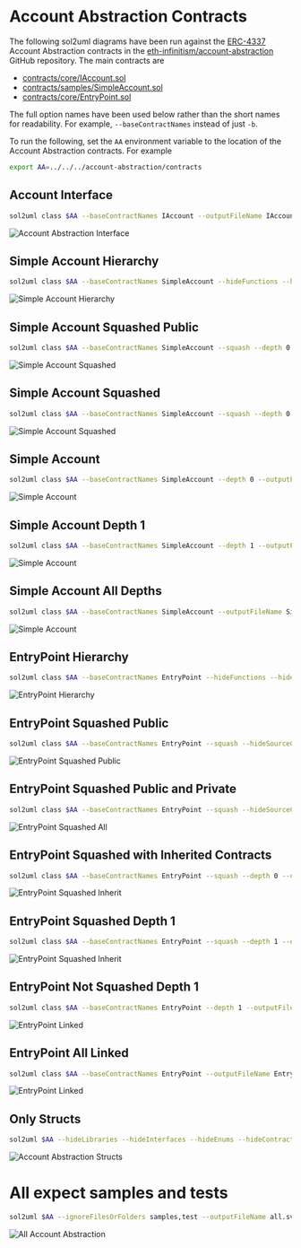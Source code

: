 # Account Abstraction Contracts

The following sol2uml diagrams have been run against the [ERC-4337](https://eips.ethereum.org/EIPS/eip-4337) Account Abstraction contracts in the
[eth-infinitism/account-abstraction](https://github.com/eth-infinitism/account-abstraction)
GitHub repository. The main contracts are

-   [contracts/core/IAccount.sol](https://github.com/eth-infinitism/account-abstraction/blob/develop/contracts/interfaces/IAccount.sol)
-   [contracts/samples/SimpleAccount.sol](https://github.com/eth-infinitism/account-abstraction/blob/develop/contracts/samples/SimpleAccount.sol)
-   [contracts/core/EntryPoint.sol](https://github.com/eth-infinitism/account-abstraction/blob/develop/contracts/core/EntryPoint.sol)

The full option names have been used below rather than the short names for readability.
For example, `--baseContractNames` instead of just `-b`.

To run the following, set the `AA` environment variable to the location of the Account Abstraction contracts. For example

```sh
export AA=../../../account-abstraction/contracts
```

## Account Interface

```sh
sol2uml class $AA --baseContractNames IAccount --outputFileName IAccount.svg
```

![Account Abstraction Interface](./IAccount.svg)

## Simple Account Hierarchy

```sh
sol2uml class $AA --baseContractNames SimpleAccount --hideFunctions --hideVariables --hideEnums --hideStructs --outputFileName SimpleAccountHierarchy.svg
```

![Simple Account Hierarchy](./SimpleAccountHierarchy.svg)

## Simple Account Squashed Public

```sh
sol2uml class $AA --baseContractNames SimpleAccount --squash --depth 0 --hidePrivates --outputFileName SimpleAccountSquashedPub.svg
```

![Simple Account Squashed](./SimpleAccountSquashedPub.svg)

## Simple Account Squashed

```sh
sol2uml class $AA --baseContractNames SimpleAccount --squash --depth 0 --outputFileName SimpleAccountSquashed.svg
```

![Simple Account Squashed](./SimpleAccountSquashed.svg)

## Simple Account

```sh
sol2uml class $AA --baseContractNames SimpleAccount --depth 0 --outputFileName SimpleAccountDepth0.svg
```

![Simple Account](./SimpleAccountDepth0.svg)

## Simple Account Depth 1

```sh
sol2uml class $AA --baseContractNames SimpleAccount --depth 1 --outputFileName SimpleAccountDepth1.svg
```

![Simple Account](./SimpleAccountDepth1.svg)

## Simple Account All Depths

```sh
sol2uml class $AA --baseContractNames SimpleAccount --outputFileName SimpleAccountLinked.svg
```

![Simple Account](./SimpleAccountLinked.svg)

## EntryPoint Hierarchy

```sh
sol2uml class $AA --baseContractNames EntryPoint --hideFunctions --hideVariables --hideEnums --hideStructs --outputFileName EntryPointHierarchy.svg
```

![EntryPoint Hierarchy](./EntryPointHierarchy.svg)

## EntryPoint Squashed Public

```sh
sol2uml class $AA --baseContractNames EntryPoint --squash --hideSourceContract --hidePrivates --depth 0 --outputFileName EntryPointSquashedPub.svg
```

![EntryPoint Squashed Public](./EntryPointSquashedPub.svg)

## EntryPoint Squashed Public and Private

```sh
sol2uml class $AA --baseContractNames EntryPoint --squash --hideSourceContract --depth 0 --outputFileName EntryPointSquashedAll.svg
```

![EntryPoint Squashed All](./EntryPointSquashedAll.svg)

## EntryPoint Squashed with Inherited Contracts

```sh
sol2uml class $AA --baseContractNames EntryPoint --squash --depth 0 --outputFileName EntryPointSquashedInherit.svg
```

![EntryPoint Squashed Inherit](./EntryPointSquashedInherit.svg)

## EntryPoint Squashed Depth 1

```sh
sol2uml class $AA --baseContractNames EntryPoint --squash --depth 1 --outputFileName EntryPointSquashedDepth1.svg
```

![EntryPoint Squashed Inherit](./EntryPointSquashedDepth1.svg)

## EntryPoint Not Squashed Depth 1

```sh
sol2uml class $AA --baseContractNames EntryPoint --depth 1 --outputFileName EntryPointLinked.svg
```

![EntryPoint Linked](./EntryPointLinked.svg)

## EntryPoint All Linked

```sh
sol2uml class $AA --baseContractNames EntryPoint --outputFileName EntryPointLinkedAll.svg
```

![EntryPoint Linked](./EntryPointLinkedAll.svg)

## Only Structs

```sh
sol2uml $AA --hideLibraries --hideInterfaces --hideEnums --hideContracts --hideContracts --outputFileName AAStructs.svg
```

![Account Abstraction Structs](./AAStructs.svg)

# All expect samples and tests

```sh
sol2uml $AA --ignoreFilesOrFolders samples,test --outputFileName all.svg
```

![All Account Abstraction](./all.svg)
